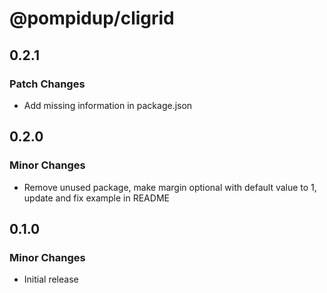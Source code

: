# @pompidup/cligrid

## 0.2.1

### Patch Changes

- Add missing information in package.json

## 0.2.0

### Minor Changes

- Remove unused package, make margin optional with default value to 1, update and fix example in README

## 0.1.0

### Minor Changes

- Initial release
